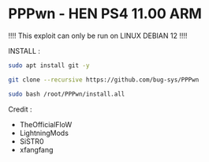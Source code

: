 # PPPwn - HEN PS4 11.00 ARM

!!!!  This exploit can only be run on LINUX DEBIAN 12  !!!!

INSTALL :
```sh
sudo apt install git -y
```
```sh
git clone --recursive https://github.com/bug-sys/PPPwn
```
```sh
sudo bash /root/PPPwn/install.all
```
Credit : 
- TheOfficialFloW
- LightningMods
- SiSTR0
- xfangfang
